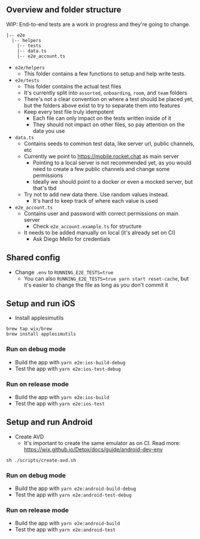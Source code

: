 ## Overview and folder structure

WIP: End-to-end tests are a work in progress and they're going to change.

```
|-- e2e
  |-- helpers
	|-- tests
	|-- data.ts
	|-- e2e_account.ts
```

- `e2e/helpers`
  - This folder contains a few functions to setup and help write tests.
- `e2e/tests`
  - This folder contains the actual test files
  - It's currently split into `assorted`, `onboarding`, `room`, and `team` folders
  - There's not a clear convention on where a test should be placed yet, but the folders above exist to try to separate them into features
  - Keep every test file truly idempotent
    - Each file can only impact on the tests written inside of it
    - They should not impact on other files, so pay attention on the data you use
- `data.ts`
  - Contains seeds to common test data, like server url, public channels, etc
  - Currently we point to https://mobile.rocket.chat as main server
    - Pointing to a local server is not recommended yet, as you would need to create a few public channels and change some permissions
    - Ideally we should point to a docker or even a mocked server, but that's tbd
  - Try not to add new data there. Use random values instead.
    - It's hard to keep track of where each value is used
- `e2e_account.ts`
  - Contains user and password with correct permissions on main server
    - Check `e2e_account.example.ts` for structure
  - It needs to be added manually on local (it's already set on CI)
    - Ask Diego Mello for credentials

## Shared config
- Change `.env` to `RUNNING_E2E_TESTS=true`
  - You can also `RUNNING_E2E_TESTS=true yarn start reset-cache`, but it's easier to change the file as long as you don't commit it

## Setup and run iOS

- Install applesimutils
```
brew tap wix/brew
brew install applesimutils
```

### Run on debug mode
- Build the app with `yarn e2e:ios-build-debug`
- Test the app with `yarn e2e:ios-test-debug`

### Run on release mode
- Build the app with `yarn e2e:ios-build`
- Test the app with `yarn e2e:ios-test`

## Setup and run Android

- Create AVD
  - It's important to create the same emulator as on CI. Read more: https://wix.github.io/Detox/docs/guide/android-dev-env
```
sh ./scripts/create-avd.sh
```

### Run on debug mode
- Build the app with `yarn e2e:android-build-debug`
- Test the app with `yarn e2e:android-test-debug`

### Run on release mode
- Build the app with `yarn e2e:android-build`
- Test the app with `yarn e2e:android-test`